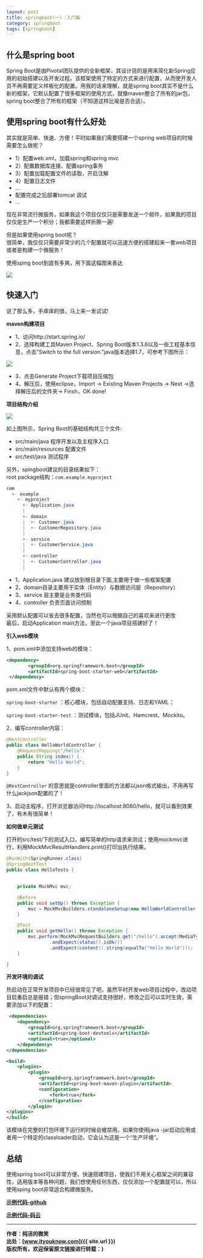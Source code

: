 ```yaml
---
layout: post
title: springboot(一)：入门篇
category: springboot
tags: [springboot]
---
```



##  什么是spring boot

Spring Boot是由Pivotal团队提供的全新框架，其设计目的是用来简化新Spring应用的初始搭建以及开发过程。该框架使用了特定的方式来进行配置，从而使开发人员不再需要定义样板化的配置。用我的话来理解，就是spring boot其实不是什么新的框架，它默认配置了很多框架的使用方式，就像maven整合了所有的jar包，spring boot整合了所有的框架（不知道这样比喻是否合适）。


##  使用spring boot有什么好处

其实就是简单、快速、方便！平时如果我们需要搭建一个spring web项目的时候需要怎么做呢？

- 1）配置web.xml，加载spring和spring mvc
- 2）配置数据库连接、配置spring事务
- 3）配置加载配置文件的读取，开启注解
- 4）配置日志文件
- ...
- 配置完成之后部署tomcat 调试
- ...

现在非常流行微服务，如果我这个项目仅仅只是需要发送一个邮件，如果我的项目仅仅是生产一个积分；我都需要这样折腾一遍!


但是如果使用spring boot呢？  
很简单，我仅仅只需要非常少的几个配置就可以迅速方便的搭建起来一套web项目或者是构建一个微服务！

使用sping boot到底有多爽，用下面这幅图来表达

 
![](..//assets/images/2016/dog.jpg)


## 快速入门

说了那么多，手痒痒的很，马上来一发试试!


**maven构建项目**

- 1、访问http://start.spring.io/  
- 2、选择构建工具Maven Project、Spring Boot版本1.3.6以及一些工程基本信息，点击“Switch to the full version.”java版本选择1.7，可参考下图所示：

 
![](..//assets/images/2016/springboot1.png)

- 3、点击Generate Project下载项目压缩包
- 4、解压后，使用eclipse，Import -> Existing Maven Projects -> Next ->选择解压后的文件夹-> Finsh，OK done!


**项目结构介绍**

 
![](..//assets/images/2016/springboot2.png)


如上图所示，Spring Boot的基础结构共三个文件:
- src/main/java  程序开发以及主程序入口
- src/main/resources 配置文件
- src/test/java  测试程序

另外，spingboot建议的目录结果如下：  
root package结构：```com.example.myproject```

``` java
com
  +- example
    +- myproject
      +- Application.java
      |
      +- domain
      |  +- Customer.java
      |  +- CustomerRepository.java
      |
      +- service
      |  +- CustomerService.java
      |
      +- controller
      |  +- CustomerController.java
      |
```


- 1、Application.java 建议放到根目录下面,主要用于做一些框架配置
- 2、domain目录主要用于实体（Entity）与数据访问层（Repository）
- 3、service 层主要是业务类代码
- 4、controller 负责页面访问控制

采用默认配置可以省去很多配置，当然也可以根据自己的喜欢来进行更改  
最后，启动Application main方法，至此一个java项目搭建好了！


**引入web模块**

1、pom.xml中添加支持web的模块： 

``` xml
<dependency>
        <groupId>org.springframework.boot</groupId>
        <artifactId>spring-boot-starter-web</artifactId>
 </dependency>
```

pom.xml文件中默认有两个模块：

```spring-boot-starter``` ：核心模块，包括自动配置支持、日志和YAML；

```spring-boot-starter-test``` ：测试模块，包括JUnit、Hamcrest、Mockito。  

2、编写controller内容：

``` java
@RestController
public class HelloWorldController {
    @RequestMapping("/hello")
    public String index() {
        return "Hello World";
    }
}
```

```@RestController``` 的意思就是controller里面的方法都以json格式输出，不用再写什么jackjson配置的了！

3、启动主程序，打开浏览器访问http://localhost:8080/hello，就可以看到效果了，有木有很简单！


**如何做单元测试**

打开的src/test/下的测试入口，编写简单的http请求来测试；使用mockmvc进行，利用MockMvcResultHandlers.print()打印出执行结果。

``` java
@RunWith(SpringRunner.class)
@SpringBootTest
public class HelloTests {

  
    private MockMvc mvc;

    @Before
    public void setUp() throws Exception {
        mvc = MockMvcBuilders.standaloneSetup(new HelloWorldController()).build();
    }

    @Test
    public void getHello() throws Exception {
        mvc.perform(MockMvcRequestBuilders.get("/hello").accept(MediaType.APPLICATION_JSON))
                .andExpect(status().isOk())
                .andExpect(content().string(equalTo("Hello World")));
    }

}
```

**开发环境的调试**

热启动在正常开发项目中已经很常见了吧，虽然平时开发web项目过程中，改动项目启重启总是报错；但springBoot对调试支持很好，修改之后可以实时生效，需要添加以下的配置：  

``` xml
 <dependencies>
    <dependency>
        <groupId>org.springframework.boot</groupId>
        <artifactId>spring-boot-devtools</artifactId>
        <optional>true</optional>
    </dependency>
</dependencies>

<build>
    <plugins>
        <plugin>
            <groupId>org.springframework.boot</groupId>
            <artifactId>spring-boot-maven-plugin</artifactId>
            <configuration>
                <fork>true</fork>
            </configuration>
        </plugin>
</plugins>
</build>
```

该模块在完整的打包环境下运行的时候会被禁用。如果你使用java -jar启动应用或者用一个特定的classloader启动，它会认为这是一个“生产环境”。


## 总结

使用spring boot可以非常方便、快速搭建项目，使我们不用关心框架之间的兼容性，适用版本等各种问题，我们想使用任何东西，仅仅添加一个配置就可以，所以使用sping boot非常适合构建微服务。

**[示例代码-github](https://github.com/ityouknow/spring-boot-examples)**

**[示例代码-码云](https://gitee.com/ityouknow/spring-boot-examples)**

-------------

**作者：纯洁的微笑**  
**出处：[www.ityouknow.com]({{ site.url }})**    
**版权所有，欢迎保留原文链接进行转载：)**